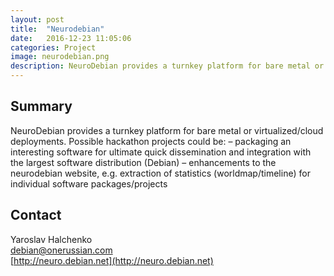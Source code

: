 ```yaml
---
layout: post
title:  "Neurodebian"
date:   2016-12-23 11:05:06
categories: Project
image: neurodebian.png
description: NeuroDebian provides a turnkey platform for bare metal or virtualized/cloud deployments. 
---
```

## Summary
NeuroDebian provides a turnkey platform for bare metal or virtualized/cloud deployments. Possible hackathon projects could be: – packaging an interesting software for ultimate quick dissemination and integration with the largest software distribution (Debian) – enhancements to the neurodebian website, e.g. extraction of statistics (worldmap/timeline) for individual software packages/projects

## Contact  
Yaroslav Halchenko  
[debian@onerussian.com](mailto:debian@onerussian.com)  
[http://neuro.debian.net](http://neuro.debian.net)  
